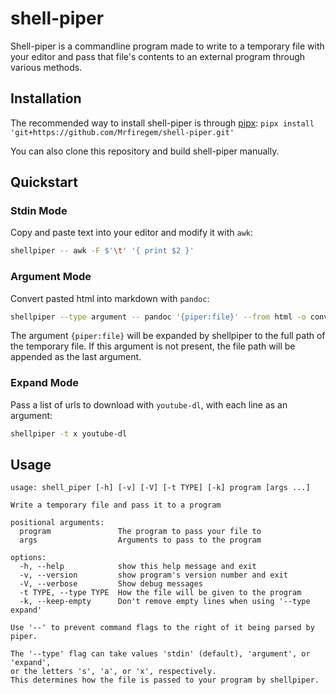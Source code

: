 # shell-piper

Shell-piper is a commandline program made to write to a temporary file with your editor and pass that file's contents to an external program through various methods.

## Installation

The recommended way to install shell-piper is through [pipx](https://github.com/pypa/pipx): `pipx install 'git+https://github.com/Mrfiregem/shell-piper.git'`

You can also clone this repository and build shell-piper manually.

## Quickstart

### Stdin Mode

Copy and paste text into your editor and modify it with `awk`:

```bash
shellpiper -- awk -F $'\t' '{ print $2 }'
```

### Argument Mode

Convert pasted html into markdown with `pandoc`:

```bash
shellpiper --type argument -- pandoc '{piper:file}' --from html -o converted.md
```

The argument `{piper:file}` will be expanded by shellpiper to the full path of the temporary file. If this argument is not present, the file path will be appended as the last argument.

### Expand Mode

Pass a list of urls to download with `youtube-dl`, with each line as an argument:

```bash
shellpiper -t x youtube-dl
```

## Usage

```
usage: shell_piper [-h] [-v] [-V] [-t TYPE] [-k] program [args ...]

Write a temporary file and pass it to a program

positional arguments:
  program               The program to pass your file to
  args                  Arguments to pass to the program

options:
  -h, --help            show this help message and exit
  -v, --version         show program's version number and exit
  -V, --verbose         Show debug messages
  -t TYPE, --type TYPE  How the file will be given to the program
  -k, --keep-empty      Don't remove empty lines when using '--type expand'

Use '--' to prevent command flags to the right of it being parsed by piper.

The '--type' flag can take values 'stdin' (default), 'argument', or 'expand',
or the letters 's', 'a', or 'x', respectively.
This determines how the file is passed to your program by shellpiper.

```